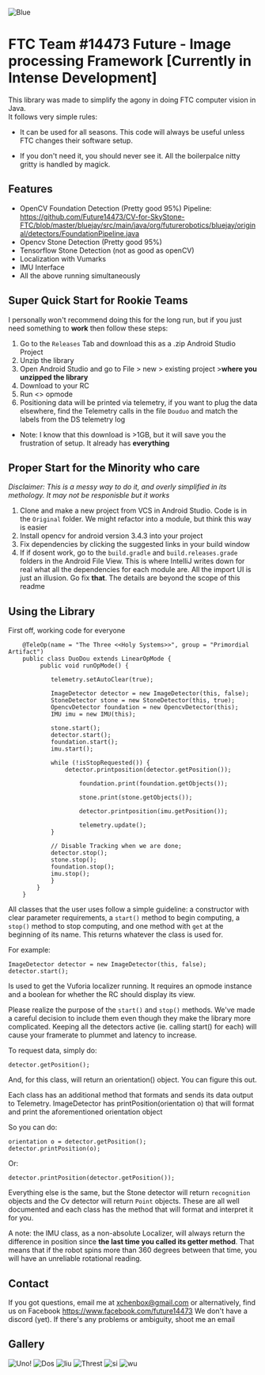 ![Blue](Gallery/BlueJaylogo.png)
# FTC Team #14473 Future - Image processing Framework [Currently in Intense Development]

This library was made to simplify the agony in doing FTC computer vision in Java.   
It follows very simple rules:

- It can be used for all seasons. This code will always be useful unless FTC changes their software setup.

- If you don't need it, you should never see it. All the boilerpalce nitty gritty is handled by magick.

## Features

- OpenCV Foundation Detection (Pretty good 95%) Pipeline: https://github.com/Future14473/CV-for-SkyStone-FTC/blob/master/bluejay/src/main/java/org/futurerobotics/bluejay/original/detectors/FoundationPipeline.java
- Opencv Stone Detection (Pretty good 95%)
- Tensorflow Stone Detection (not as good as openCV)
- Localization with Vumarks
- IMU Interface
- All the above running simultaneously

## Super Quick Start for Rookie Teams
I personally won't recommend doing this for the long run, but if you just need something to **work** then follow these steps:

1. Go to the `Releases` Tab and download this as a .zip Android Studio Project
2. Unzip the library
3. Open Android Studio and go to File > new > existing project >**where you unzipped the library**
4. Download to your RC
5. Run <<Three systems>> opmode
6. Positioning data will be printed via telemetry, if you want to plug the data elsewhere, find the Telemetry calls in the file `Douduo` and match the labels from the DS telemetry log

* Note: I know that this download is >1GB, but it will save you the frustration of setup. It already has **everything**
## Proper Start for the Minority who care
_Disclaimer: This is a messy way to do it, and overly simplified in its methology. It may not be responisble but it works_
1. Clone and make a new project from VCS in Android Studio. Code is in the `Original` folder. We might refactor into a module, but think this way is easier
2. Install opencv for android version 3.4.3 into your project
3. Fix dependencies by clicking the suggested links in your build window
4. If if dosent work, go to the `build.gradle` and `build.releases.grade` folders in the Android File View. This is where IntelliJ writes down for real what all the dependencies for each module are. All the import UI is just an illusion. Go fix __that__. The details are beyond the scope of this readme

## Using the Library
First off, working code for everyone

		@TeleOp(name = "The Three <<Holy Systems>>", group = "Primordial Artifact")
		public class DuoDou extends LinearOpMode {
	    	 public void runOpMode() {

				telemetry.setAutoClear(true);

				ImageDetector detector = new ImageDetector(this, false);
				StoneDetector stone = new StoneDetector(this, true);
				OpencvDetector foundation = new OpencvDetector(this);
				IMU imu = new IMU(this);

				stone.start();
				detector.start();
				foundation.start();
				imu.start();

				while (!isStopRequested()) {
					detector.printposition(detector.getPosition());

				    	foundation.print(foundation.getObjects());

				    	stone.print(stone.getObjects());
                                         
                        detector.printposition(imu.getPosition());

				    	telemetry.update();
				}

				// Disable Tracking when we are done;
				detector.stop();
				stone.stop();
				foundation.stop();
				imu.stop();
			    }
			}
		}	


All classes that the user uses follow a simple guideline: a constructor with clear parameter requirements, a `start()` method to begin computing, a `stop()` method to stop computing, and one method with `get` at the beginning of its name. This returns whatever the class is used for.

For example:

	ImageDetector detector = new ImageDetector(this, false);
	detector.start();

Is used to get the Vuforia localizer running. It requires an opmode instance and a boolean for whether the RC should display its view.

Please realize the purpose of the `start()` and `stop()` methods. We've made a careful decision to include them even though they make the library more complicated. Keeping all the detectors active (ie. calling start() for each) will cause your framerate to plummet and latency to increase.

To request data, simply do:

	detector.getPosition();

And, for this class, will return an orientation() object. You can figure this out.

Each class has an additional method that formats and sends its data output to Telemetry. ImageDetector has printPosition(orientation o) that will format and print the aforementioned orientation object

So you can do:
		
	orientation o = detector.getPosition();
	detector.printPosition(o);
	
Or: 

	detector.printPosition(detector.getPosition());
	
Everything else is the same, but the Stone detector will return `recognition` objects and the Cv detector will return `Point` objects. These are all well documented and each class has the method that will format and interpret it for you.

A note: the IMU class, as a non-absolute Localizer, will always return the difference in position since __the last time you called its getter method__. That means that if the robot spins more than 360 degrees between that time, you will have an unreliable rotational reading.
	

## Contact
If you got questions, email me at <xchenbox@gmail.com> or alternatively, find us on Facebook <https://www.facebook.com/future14473>
We don't have a discord (yet). If there's any problems or ambiguity, shoot me an email

## Gallery

![Uno!](Gallery/ex.PNG)
![Dos](Gallery/ex2.PNG)
![liu](Gallery/exStone.PNG)
![Threst](Gallery/Ex3.PNG)
![si](Gallery/ex4.PNG)
![wu](Gallery/ex6.PNG)
